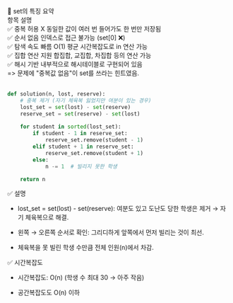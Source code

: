 🧠 set의 특징 요약<br>
항목	설명<br>
✅ 중복 허용 X	동일한 값이 여러 번 들어가도 한 번만 저장됨<br>
✅ 순서 없음	인덱스로 접근 불가능 (set[0] ❌)<br>
✅ 탐색 속도 빠름	O(1) 평균 시간복잡도로 in 연산 가능<br>
✅ 집합 연산 지원	합집합, 교집합, 차집합 등의 연산 가능<br>
✅ 해시 기반	내부적으로 해시테이블로 구현되어 있음<br>
=> 문제에 "중복값 없음"이 set를 쓰라는 힌트였음.
<br><br>

```py
def solution(n, lost, reserve):
    # 중복 제거 (자기 체육복 잃었지만 여분이 있는 경우)
    lost_set = set(lost) - set(reserve)
    reserve_set = set(reserve) - set(lost)
    
    for student in sorted(lost_set):
        if student - 1 in reserve_set:
            reserve_set.remove(student - 1)
        elif student + 1 in reserve_set:
            reserve_set.remove(student + 1)
        else:
            n -= 1  # 빌리지 못한 학생

    return n
```
✅ 설명<br>
- lost_set = set(lost) - set(reserve): 여분도 있고 도난도 당한 학생은 제거 → 자기 체육복으로 해결.

- 왼쪽 → 오른쪽 순서로 확인: 그리디하게 앞쪽에서 먼저 빌리는 것이 최선.

- 체육복을 못 빌린 학생 수만큼 전체 인원(n)에서 차감.

✅ 시간복잡도
- 시간복잡도: O(n) (학생 수 최대 30 → 아주 작음)

- 공간복잡도도 O(n) 이하
